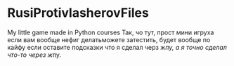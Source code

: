 # RusiProtivIasherovFiles
My little game made in Python courses
Так, чо тут, прост мини игруха если вам вообще нефиг делатьможете затестить, будет вообще по кайфу если оставите подсказки что я сделал черз ж*пу, а я точно сделал что-то через ж*пу.
